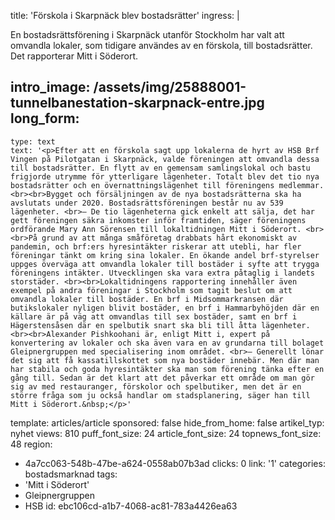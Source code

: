 title: 'Förskola i Skarpnäck blev bostadsrätter'
ingress: |
  <p>En bostadsrättsförening i Skarpnäck utanför Stockholm har valt att omvandla lokaler, som tidigare användes av en förskola, till bostadsrätter. Det rapporterar Mitt i Söderort.
  </p>
  
intro_image: /assets/img/25888001-tunnelbanestation-skarpnack-entre.jpg
long_form:
  -
    type: text
    text: '<p>Efter att en förskola sagt upp lokalerna de hyrt av HSB Brf Vingen på Pilotgatan i Skarpnäck, valde föreningen att omvandla dessa till bostadsrätter. En flytt av en gemensam samlingslokal och bastu frigjorde utrymme för ytterligare lägenheter. Totalt blev det tio nya bostadsrätter och en övernattningslägenhet till föreningens medlemmar.<br><br>Bygget och försäljningen av de nya bostadsrätterna ska ha avslutats under 2020. Bostadsrättsföreningen består nu av 539 lägenheter. <br>– De tio lägenheterna gick enkelt att sälja, det har gett föreningen säkra inkomster inför framtiden, säger föreningens ordförande Mary Ann Sörensen till lokaltidningen Mitt i Söderort. <br><br>På grund av att många småföretag drabbats hårt ekonomiskt av pandemin, och brf:ers hyresintäkter riskerar att utebli, har fler föreningar tänkt om kring sina lokaler. En ökande andel brf-styrelser uppges överväga att omvandla lokaler till bostäder i syfte att trygga föreningens intäkter. Utvecklingen ska vara extra påtaglig i landets storstäder. <br><br>Lokaltidningens rapportering innehåller även exempel på andra föreningar i Stockholm som tagit beslut om att omvandla lokaler till bostäder. En brf i Midsommarkransen där butikslokaler nyligen blivit bostäder, en brf i Hammarbyhöjden där en källare är på väg att omvandlas till sex bostäder, samt en brf i Hägerstensåsen där en spelbutik snart ska bli till åtta lägenheter.<br><br>Alexander Pishkoohani är, enligt Mitt i, expert på konvertering av lokaler och ska även vara en av grundarna till bolaget Gleipnergruppen med specialisering inom området. <br>– Generellt lönar det sig att få kassatillskottet som nya bostäder innebär. Men där man har stabila och goda hyresintäkter ska man som förening tänka efter en gång till. Sedan är det klart att det påverkar ett område om man gör sig av med restauranger, förskolor och spelbutiker, men det är en större fråga som ju också handlar om stadsplanering, säger han till Mitt i Söderort.&nbsp;</p>'
template: articles/article
sponsored: false
hide_from_home: false
artikel_typ: nyhet
views: 810
puff_font_size: 24
article_font_size: 24
topnews_font_size: 48
region:
  - 4a7cc063-548b-47be-a624-0558ab07b3ad
clicks: 0
link: '1'
categories: bostadsmarknad
tags:
  - 'Mitt i Söderort'
  - Gleipnergruppen
  - HSB
id: ebc106cd-a1b7-4068-ac81-783a4426ea63
